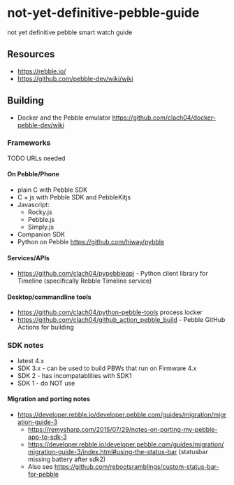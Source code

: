 # not-yet-definitive-pebble-guide

not yet definitive pebble smart watch guide


## Resources

  * https://rebble.io/
  * https://github.com/pebble-dev/wiki/wiki

## Building

  * Docker and the Pebble emulator https://github.com/clach04/docker-pebble-dev/wiki

### Frameworks

TODO URLs needed

#### On Pebble/Phone

  * plain C with Pebble SDK
  * C + js with Pebble SDK and PebbleKitjs
  * Javascript:
      * Rocky.js
      * Pebble.js
      * Simply.js
  * Companion SDK
  * Python on Pebble https://github.com/hiway/pybble

#### Services/APIs

  * https://github.com/clach04/pypebbleapi - Python client library for Timeline (specifically Rebble Timeline service)

#### Desktop/commandline tools

  * https://github.com/clach04/python-pebble-tools process locker
  * https://github.com/clach04/github_action_pebble_build - Pebble GitHub Actions for building
  

### SDK notes

  * latest 4.x
  * SDK 3.x - can be used to build PBWs that run on Firmware 4.x
  * SDK 2 - has incompatablities with SDK1
  * SDK 1 - do NOT use

#### Migration and porting notes

  * https://developer.rebble.io/developer.pebble.com/guides/migration/migration-guide-3
      * https://remysharp.com/2015/07/29/notes-on-porting-my-pebble-app-to-sdk-3
      * https://developer.rebble.io/developer.pebble.com/guides/migration/migration-guide-3/index.html#using-the-status-bar (statusbar missing battery after sdk2)
      * Also see https://github.com/rebootsramblings/custom-status-bar-for-pebble
